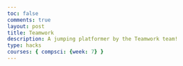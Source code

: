 ```yaml
---
toc: false
comments: true
layout: post
title: Teamwork
description: A jumping platformer by the Teamwork team!
type: hacks
courses: { compsci: {week: 7} }
---
```


<canvas id="canvas" width="500" height="700"></canvas>
<script>
    // Create empty canvas
    let canvas = document.getElementById("canvas");
    let c = canvas.getContext("2d");

    // Load background image
    var bgImage = new Image();
    bgImage.src = "{{site.baseurl}}/images/Stone_Background.jpg";
    bgImage.onload = function () {
        // Set up backgrounds
        var bg1 = {
            width: 500,
            height: 1000,
            x: 0,
            y: 0
        }
        var bg2 = {
            width: 500,
            height: 1000,
            x: 0,
            y: -1000
        }
        var bg3 = {
            width: 500,
            height: 1000,
            x: 0,
            y: -2000
        }

        // Create an array to hold platform information
        var platforms = [];

        // Constants for jump behavior
        const gravity = 0.5;
        const jumpStrength = -10;

        // Function to generate random platforms throughout the screen
        function generateRandomPlatform() {
            // Define the platform properties
            var platform = {
                width: 150,
                height: 20,
                x: Math.random() * (canvas.width - 150),
                y: canvas.height - Math.random() * (canvas.height)  // Platforms appear at various vertical positions
            };
            platforms.push(platform);

            // Add a trampoline on some platforms randomly
            if (Math.random() < 0.2) { // Adjust the probability as needed
                var trampoline = {
                    x: platform.x + platform.width / 2 - 10, // Adjust for the trampoline's width
                    y: platform.y - 10, // Adjust for the trampoline's height
                    width: 20, // Adjust to match the trampoline's width
                    height: 5, // Adjust to match the trampoline's height
                };
                platforms.push(trampoline);
            }
        }

        // Function to generate platforms at the top of the screen
        function generateTopPlatform() {
            var platform = {
                width: 150,
                height: 20,
                x: Math.random() * (canvas.width - 150),
                y: -20  // Platforms appear at the top of the screen
            };
            platforms.push(platform);

            // Add a trampoline on some platforms randomly
            if (Math.random() < 0.2) { // Adjust the probability as needed
                var trampoline = {
                    x: platform.x + platform.width / 2 - 10, // Adjust for the trampoline's width
                    y: platform.y - 10, // Adjust for the trampoline's height
                    width: 20, // Adjust to match the trampoline's width
                    height: 5, // Adjust to match the trampoline's height
                };
                platforms.push(trampoline);
            }
        }

        // Call the platform generation function initially to ensure a platform is within jumping distance
        generateRandomPlatform();

        // Call the platform generation function more frequently to have more platforms
        setInterval(generateRandomPlatform, 700); // Decreased interval for more platforms

        // Call the top platform generation function at regular intervals
        setInterval(generateTopPlatform, 3000); // Platforms at the top every 2 seconds

        // Main game loop
        var interval = setInterval(function () {
            // Move the backgrounds
            bg1.y += 5;
            bg2.y += 5;
            bg3.y += 5;

            if (bg1.y == 2000) {
                bg1.y = 0;
            }
            if (bg2.y == 1000) {
                bg2.y = -1000;
            }
            if (bg3.y == 0) {
                bg3.y = -2000;
            }

            // Clear the canvas
            c.clearRect(0, 0, canvas.width, canvas.height);

            // Draw the background
            c.drawImage(bgImage, bg1.x, bg1.y);
            c.drawImage(bgImage, bg2.x, bg2.y);
            c.drawImage(bgImage, bg3.x, bg3.y);

            // Move and draw the platforms, including trampolines
            platforms.forEach(function (platform) {
                if (platform.width === 20) {
                    // Draw a green line for the trampoline
                    c.strokeStyle = "cyan";
                    c.lineWidth = 5;
                    c.beginPath();
                    c.moveTo(platform.x, platform.y + 5);
                    c.lineTo(platform.x + platform.width, platform.y + 5);
                    c.stroke();
                } else {
                    // Draw a yellow platform
                    c.fillStyle = "yellow";
                    c.fillRect(platform.x, platform.y, platform.width, platform.height);
                }
                platform.y += 5;
            });
        }, 90);
    };
</script>
